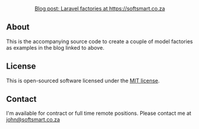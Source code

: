 <p align="center"><a href="https://softsmarttech.co.za/2024/03/26/laravel-factories/" target="_blank">Blog post: Laravel factories at https://softsmart.co.za</a></p>


## About 

This is the accompanying source code to create a couple of model factories as examples in the blog linked to above.


## License

This is open-sourced software licensed under the [MIT license](https://opensource.org/licenses/MIT).

## Contact

I'm available for contract or full time remote positions. Please contact me at john@softsmart.co.za